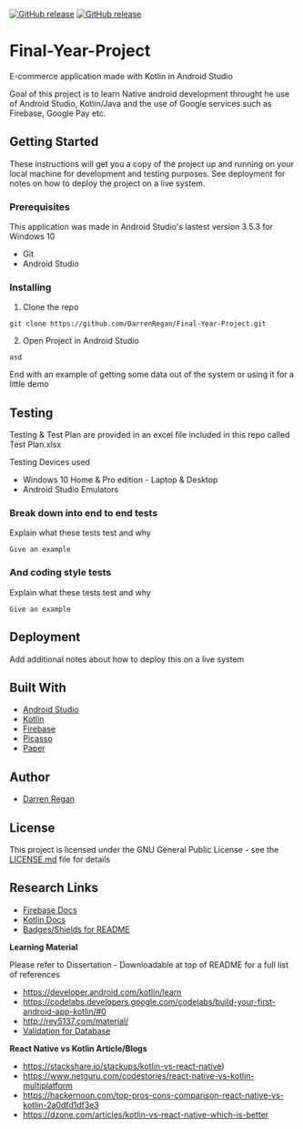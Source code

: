 [![GitHub release](https://img.shields.io/badge/Download-APK-green)](https://github.com/DarrenRegan/Final-Year-Project/releases/latest/download/EcommereceApp.apk)
[![GitHub release](https://img.shields.io/badge/Download-Dissertation-green)](https://github.com/DarrenRegan/Final-Year-Project/raw/master/Final_Year_Dissertation.pdf)

# Final-Year-Project
E-commerce application made with Kotlin in Android Studio

Goal of this project is to learn Native android development throught he use of Android Studio, Kotlin/Java and the use of Google services such as Firebase, Google Pay etc.

## Getting Started

These instructions will get you a copy of the project up and running on your local machine for development and testing purposes. See deployment for notes on how to deploy the project on a live system.

### Prerequisites

This application was made in Android Studio's lastest version 3.5.3 for Windows 10

* Git
* Android Studio

### Installing

1. Clone the repo

```
git clone https://github.com/DarrenRegan/Final-Year-Project.git
```

2. Open Project in Android Studio

```
asd
```

End with an example of getting some data out of the system or using it for a little demo

## Testing 

Testing & Test Plan are provided in an excel file included in this repo called Test Plan.xlsx

Testing Devices used
* Windows 10 Home & Pro edition - Laptop & Desktop
* Android Studio Emulators

### Break down into end to end tests

Explain what these tests test and why

```
Give an example
```

### And coding style tests

Explain what these tests test and why

```
Give an example
```

## Deployment

Add additional notes about how to deploy this on a live system

## Built With

* [Android Studio](https://developer.android.com/studio)
* [Kotlin](https://kotlinlang.org/)
* [Firebase](https://square.github.io/picasso/)
* [Picasso](https://firebase.google.com/)
* [Paper](https://github.com/pilgr/Paper)

## Author

* [Darren Regan](https://github.com/DarrenRegan)

## License

This project is licensed under the GNU General Public License - see the [LICENSE.md](LICENSE.md) file for details

## Research Links

* [Firebase Docs](https://firebase.google.com/docs)
* [Kotlin Docs](https://kotlinlang.org/docs/reference/)
* [Badges/Shields for README](https://github.com/badges/shields)

**Learning Material**

Please refer to Dissertation - Downloadable at top of README for a full list of references

* https://developer.android.com/kotlin/learn
* https://codelabs.developers.google.com/codelabs/build-your-first-android-app-kotlin/#0
* http://rey5137.com/material/
* [Validation for Database](https://firebaseopensource.com/projects/rosariopfernandes/firextensions/tutorials/realtime-database.md/)

**React Native vs Kotlin Article/Blogs**

* https://stackshare.io/stackups/kotlin-vs-react-native)
* https://www.netguru.com/codestories/react-native-vs-kotlin-multiplatform
* https://hackernoon.com/top-pros-cons-comparison-react-native-vs-kotlin-2a0dfd1df3e3
* https://dzone.com/articles/kotlin-vs-react-native-which-is-better

